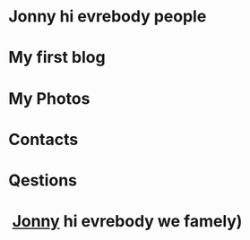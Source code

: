 # Jonny hi evrebody people
# My first blog
# My Photos
# Contacts
# Qestions
# <img> [Jonny](https://user-images.githubusercontent.com/124875023/232198664-71009db4-edc4-4ca8-9146-30656d85f1be.jpg) hi evrebody we famely) 
 
